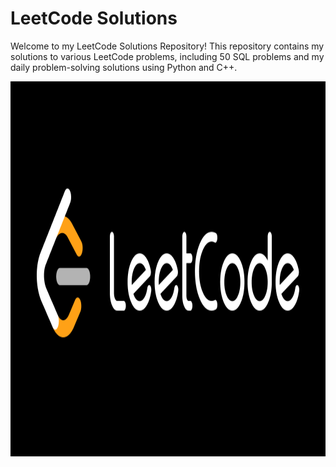 # LeetCode Solutions 
Welcome to my LeetCode Solutions Repository! 
This repository contains my solutions to various LeetCode problems, including 50 SQL problems and my daily problem-solving solutions using Python and C++.

<img src="social.png" alt="Sample Image" width="600" height="600">
